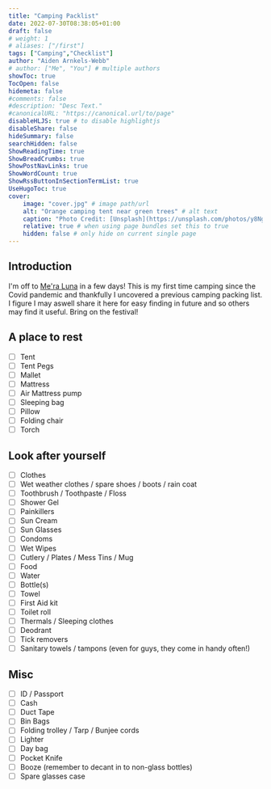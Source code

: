 ```yaml
---
title: "Camping Packlist"
date: 2022-07-30T08:38:05+01:00
draft: false
# weight: 1
# aliases: ["/first"]
tags: ["Camping","Checklist"]
author: "Aiden Arnkels-Webb"
# author: ["Me", "You"] # multiple authors
showToc: true
TocOpen: false
hidemeta: false
#comments: false
#description: "Desc Text."
#canonicalURL: "https://canonical.url/to/page"
disableHLJS: true # to disable highlightjs
disableShare: false
hideSummary: false
searchHidden: false
ShowReadingTime: true
ShowBreadCrumbs: true
ShowPostNavLinks: true
ShowWordCount: true
ShowRssButtonInSectionTermList: true
UseHugoToc: true
cover:
    image: "cover.jpg" # image path/url
    alt: "Orange camping tent near green trees" # alt text
    caption: "Photo Credit: [Unsplash](https://unsplash.com/photos/y8Ngwq34_Ak)" # display caption under cover
    relative: true # when using page bundles set this to true
    hidden: false # only hide on current single page
---
```


## Introduction

I'm off to [Me'ra Luna](https://meraluna.de/en/) in a few days!
This is my first time camping since the Covid pandemic and thankfully I uncovered a previous camping packing list. I figure I may aswell share it here for easy finding in future and so others may find it useful. Bring on the festival!

## A place to rest

- [ ] Tent
- [ ] Tent Pegs
- [ ] Mallet
- [ ] Mattress
- [ ] Air Mattress pump
- [ ] Sleeping bag
- [ ] Pillow
- [ ] Folding chair
- [ ] Torch

## Look after yourself

- [ ] Clothes
- [ ] Wet weather clothes / spare shoes / boots / rain coat
- [ ] Toothbrush / Toothpaste / Floss
- [ ] Shower Gel
- [ ] Painkillers
- [ ] Sun Cream
- [ ] Sun Glasses
- [ ] Condoms
- [ ] Wet Wipes
- [ ] Cutlery / Plates / Mess Tins / Mug
- [ ] Food
- [ ] Water
- [ ] Bottle(s)
- [ ] Towel
- [ ] First Aid kit
- [ ] Toilet roll
- [ ] Thermals / Sleeping clothes
- [ ] Deodrant
- [ ] Tick removers
- [ ] Sanitary towels / tampons (even for guys, they come in handy often!)

## Misc

- [ ] ID / Passport
- [ ] Cash
- [ ] Duct Tape
- [ ] Bin Bags
- [ ] Folding trolley / Tarp / Bunjee cords
- [ ] Lighter
- [ ] Day bag
- [ ] Pocket Knife
- [ ] Booze (remember to decant in to non-glass bottles)
- [ ] Spare glasses case
